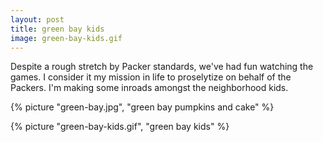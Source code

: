 ```yaml
---
layout: post
title: green bay kids
image: green-bay-kids.gif
---
```


Despite a rough stretch by Packer standards, we've had fun watching the games. I
consider it my mission in life to proselytize on behalf of the Packers. I'm
making some inroads amongst the neighborhood kids.

<!--more-->

{% picture "green-bay.jpg", "green bay pumpkins and cake" %}

{% picture "green-bay-kids.gif", "green bay kids" %}
